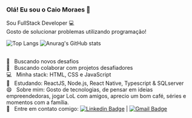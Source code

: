 
### Olá! Eu sou o Caio Moraes 👋

Sou FullStack Developer :computer:
<br />
Gosto de solucionar problemas utilizando programação!

<!--hide_border
**cmoraes5/cmoraes5** is a ✨ _special_ ✨ repository because its `README.md` (this file) appears on your GitHub profile.

Here are some ideas to get you started:

- 🔭 I’m currently working on ...
- 🌱 I’m currently learning ...
- 👯 I’m looking to collaborate on ...
- 🤔 I’m looking for help with ...
- 💬 Ask me about ...
- 📫 How to reach me: ...
- 😄 Pronouns: ele/dele
- ⚡ Fun fact: ...
-->

![Top Langs](https://github-readme-stats.vercel.app/api/top-langs/?username=cmoraes5&layout=compact&langs_count=7&text_color=4cc9f0&bg_color=3a0ca3&hide_border=true)
![Anurag's GitHub stats](https://github-readme-stats.vercel.app/api?username=cmoraes5&show_icons=true&title_color=f72585&text_color=4cc9f0&icon_color=bde0fe&bg_color=3a0ca3&hide_border=true)

<!--   [![Top Langs]<img height="180em" src="https://github-readme-stats.vercel.app/api/top-langs/?username=cmoraes5&layout=compact&langs_count=7&text_color=4cc9f0&bg_color=3a0ca3&hide_border=true"/> -->
<br/>:rocket: &nbsp; Buscando novos desafios
<br/> 🔭 &nbsp; Buscando colaborar com projetos desafiadores
<br/> :computer: &nbsp; Minha stack: HTML, CSS e JavaScript
<br /> :blue_book: &nbsp; Estudando: ReactJS, Node.js, React Native, Typescript & SQLserver
<br/> 😄 &nbsp; Sobre mim: Gosto de tecnologias, de pensar em ideias empreendedoras, jogar LoL com amigos, aprecio um bom café, séries e momentos com a família.
<br/> :email: &nbsp; Entre em contato comigo: [![Linkedin Badge](https://img.shields.io/badge/-CaioMoraes-blue?style=flat-square&logo=Linkedin&logoColor=white&link=https://https://www.linkedin.com/in/caio-moraes/)](https://www.linkedin.com/in/caio-moraes-3a27a2214/)
|
[![Gmail Badge](https://img.shields.io/badge/-moraescaio0502@gmail.com-c14438?style=flat-square&logo=Gmail&logoColor=white&link=mailto:moraescaio0502@gmail.com)](mailto:moraescaio0502@gmail.com)
